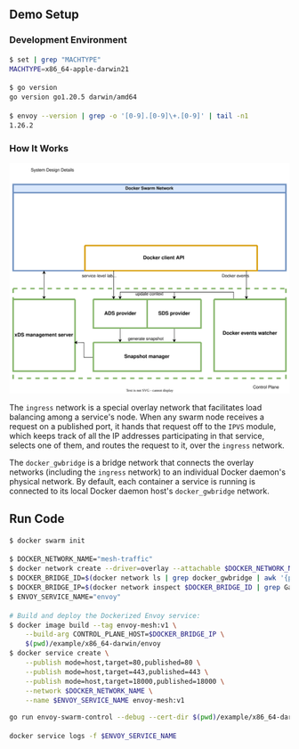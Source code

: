 ## Demo Setup

### Development Environment

```bash
$ set | grep "MACHTYPE"
MACHTYPE=x86_64-apple-darwin21

$ go version
go version go1.20.5 darwin/amd64

$ envoy --version | grep -o '[0-9].[0-9]\+.[0-9]' | tail -n1
1.26.2
```

### How It Works

![System design details](envoy-swarm-control.drawio.svg)

The `ingress` network is a special overlay network that facilitates load balancing among a service's node. When any swarm node receives a request on a published port, it hands that request off to the `IPVS` module, which keeps track of all the IP addresses participating in that service, selects one of them, and routes the request to it, over the `ingress` network.

The `docker_gwbridge` is a bridge network that connects the overlay networks (including the `ingress` network) to an individual Docker daemon's physical network. By default, each container a service is running is connected to its local Docker daemon host's `docker_gwbridge` network.

## Run Code

```bash
$ docker swarm init

$ DOCKER_NETWORK_NAME="mesh-traffic"
$ docker network create --driver=overlay --attachable $DOCKER_NETWORK_NAME
$ DOCKER_BRIDGE_ID=$(docker network ls | grep docker_gwbridge | awk '{print $1}')
$ DOCKER_BRIDGE_IP=$(docker network inspect $DOCKER_BRIDGE_ID | grep Gateway | grep -o -E '[0-9.]+')
$ ENVOY_SERVICE_NAME="envoy"

# Build and deploy the Dockerized Envoy service:
$ docker image build --tag envoy-mesh:v1 \
    --build-arg CONTROL_PLANE_HOST=$DOCKER_BRIDGE_IP \
    $(pwd)/example/x86_64-darwin/envoy
$ docker service create \
    --publish mode=host,target=80,published=80 \
    --publish mode=host,target=443,published=443 \
    --publish mode=host,target=18000,published=18000 \
    --network $DOCKER_NETWORK_NAME \
    --name $ENVOY_SERVICE_NAME envoy-mesh:v1
```

```bash
go run envoy-swarm-control --debug --cert-dir $(pwd)/example/x86_64-darwin/cert

docker service logs -f $ENVOY_SERVICE_NAME
```